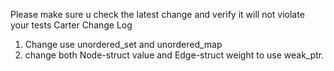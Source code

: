Please make sure u check the latest change and verify it will not violate your tests
Carter Change Log
1. Change use unordered_set and unordered_map
2. change both Node-struct value and Edge-struct weight to use weak_ptr.
